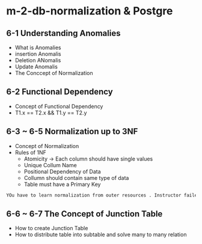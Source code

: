 # m-2-db-normalization & Postgre

## 6-1 Understanding Anomalies

- What is Anomalies
- insertion Anomalis
- Deletion ANomalis
- Update Anomalis
- The Conccept of Normalization

## 6-2 Functional Dependency

- Concept of Functional Dependency
- T1.x == T2.x && T1.y == T2.y

## 6-3 ~ 6-5 Normalization up to 3NF

- Concept of Normalization
- Rules of 1NF
  - Atomicity -> Each column should have single values
  - Unique Collum Name
  - Positional Dependency of Data
  - Collumn should contain same type of data
  - Table must have a Primary Key

```bash
YOu have to learn normalization from outer resources . Instructor failed to explain perfectly
```

## 6-6 ~ 6-7 The Concept of Junction Table

- How to create Junction Table
- How to distribute table into subtable and solve many to many relation
